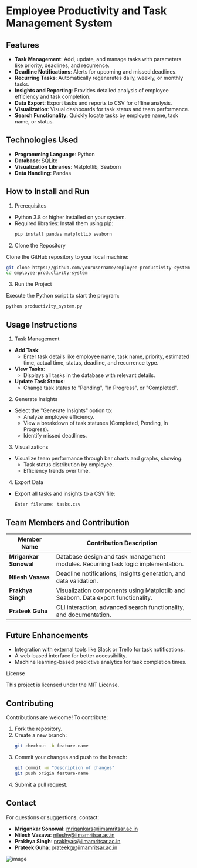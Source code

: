 # Employee Productivity and Task Management System
## Features

- **Task Management**: Add, update, and manage tasks with parameters like priority, deadlines, and recurrence.
- **Deadline Notifications**: Alerts for upcoming and missed deadlines.
- **Recurring Tasks**: Automatically regenerates daily, weekly, or monthly tasks.
- **Insights and Reporting**: Provides detailed analysis of employee efficiency and task completion.
- **Data Export**: Export tasks and reports to CSV for offline analysis.
- **Visualization**: Visual dashboards for task status and team performance.
- **Search Functionality**: Quickly locate tasks by employee name, task name, or status.

## Technologies Used

- **Programming Language**: Python
- **Database**: SQLite
- **Visualization Libraries**: Matplotlib, Seaborn
- **Data Handling**: Pandas

## How to Install and Run
1. Prerequisites

- Python 3.8 or higher installed on your system.
- Required libraries: Install them using pip:
  ```bash
  pip install pandas matplotlib seaborn
  ```

2. Clone the Repository

Clone the GitHub repository to your local machine:
```bash
git clone https://github.com/yourusername/employee-productivity-system.git
cd employee-productivity-system
```

3. Run the Project

Execute the Python script to start the program:
```bash
python productivity_system.py
```

## Usage Instructions
1. Task Management

- **Add Task**:
  - Enter task details like employee name, task name, priority, estimated time, actual time, status, deadline, and recurrence type.
- **View Tasks**:
  - Displays all tasks in the database with relevant details.
- **Update Task Status**:
  - Change task status to "Pending", "In Progress", or "Completed".

2. Generate Insights

- Select the "Generate Insights" option to:
  - Analyze employee efficiency.
  - View a breakdown of task statuses (Completed, Pending, In Progress).
  - Identify missed deadlines.

3. Visualizations

- Visualize team performance through bar charts and graphs, showing:
  - Task status distribution by employee.
  - Efficiency trends over time.

4. Export Data

- Export all tasks and insights to a CSV file:
  ```bash
  Enter filename: tasks.csv
  ```


## Team Members and Contribution

| Member Name         | Contribution Description                                                                                   |
|---------------------|-----------------------------------------------------------------------------------------------------------|
| **Mrigankar Sonowal** | Database design and task management modules. Recurring task logic implementation.                       |
| **Nilesh Vasava**   | Deadline notifications, insights generation, and data validation.                                         |
| **Prakhya Singh**   | Visualization components using Matplotlib and Seaborn. Data export functionality.                        |
| **Prateek Guha**    | CLI interaction, advanced search functionality, and documentation.                                       |

## Future Enhancements

- Integration with external tools like Slack or Trello for task notifications.
- A web-based interface for better accessibility.
- Machine learning-based predictive analytics for task completion times.

License

This project is licensed under the MIT License.

## Contributing

Contributions are welcome! To contribute:
1. Fork the repository.
2. Create a new branch:
   ```bash
   git checkout -b feature-name
   ```
3. Commit your changes and push to the branch:
   ```bash
   git commit -m "Description of changes"
   git push origin feature-name
   ```
4. Submit a pull request.

## Contact

For questions or suggestions, contact:
- **Mrigankar Sonowal**: [mrigankars@iimamritsar.ac.in](mailto:mrigankars@iimamritsar.ac.in)
- **Nilesh Vasava**: [nileshv@iimamritsar.ac.in](mailto:nileshv@iimamritsar.ac.in)
- **Prakhya Singh**: [prakhyas@iimamritsar.ac.in](mailto:prakhyas@iimamritsar.ac.in)
- **Prateek Guha**: [prateekg@iimamritsar.ac.in](mailto:prateekg@iimamritsar.ac.in)

![image](https://github.com/user-attachments/assets/c6cb0e35-4d5f-4582-a406-0b242ef951fe)
